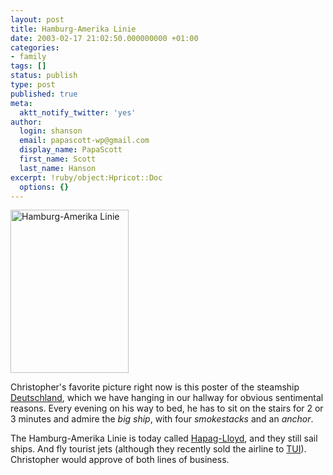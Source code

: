 ```yaml
---
layout: post
title: Hamburg-Amerika Linie
date: 2003-02-17 21:02:50.000000000 +01:00
categories:
- family
tags: []
status: publish
type: post
published: true
meta:
  aktt_notify_twitter: 'yes'
author:
  login: shanson
  email: papascott-wp@gmail.com
  display_name: PapaScott
  first_name: Scott
  last_name: Hanson
excerpt: !ruby/object:Hpricot::Doc
  options: {}
---
```

<p><img alt="Hamburg-Amerika Linie" src="http://www.papascott.de/wordpress/wp-content/uploads/2003/02/hh-amerika.jpg" width="189" height="261" border="0" /></p>
<p>Christopher's favorite picture right now is this poster of the steamship <a title="Ships of the World: An Historical Encyclopedia - - Deutschland" href="http://college.hmco.com/history/readerscomp/ships/html/sh_026600_deutschland2.htm">Deutschland</a>, which we have hanging in our hallway for obvious sentimental reasons. Every evening on his way to bed, he has to sit on the stairs for 2 or 3 minutes and admire the <em>big ship</em>, with four <em>smokestacks</em> and an <em>anchor</em>. </p>
<p>The Hamburg-Amerika Linie is today called <a href="http://www.hapag-lloyd.com/">Hapag-Lloyd</a>, and they still sail ships. And fly tourist jets (although they recently sold the airline to <a href="http://www.tui.com/en">TUI</a>). Christopher would approve of both lines of business.</p>
